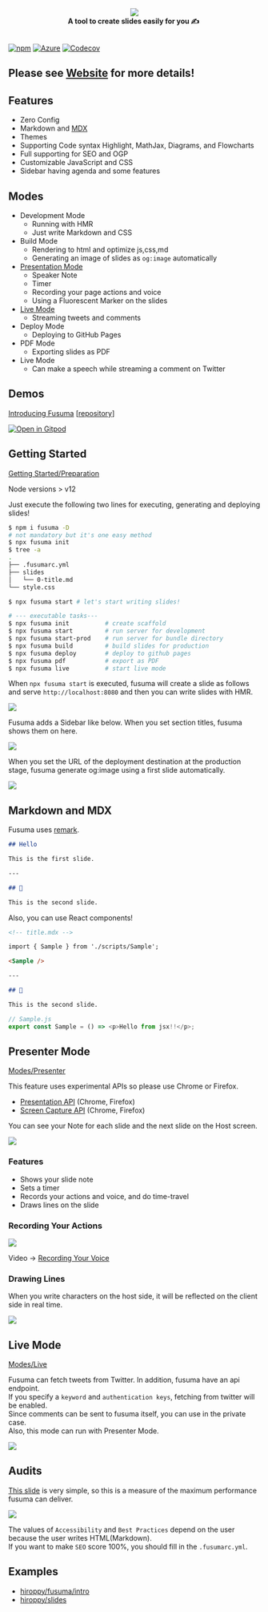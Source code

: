 <div align="center">
  <img src="./site/docs/assets/logo.svg">
</div>

<div align="center">
  <strong>A tool to create slides easily for you ✍ ️</strong>
</div>

<br />

[![npm](https://img.shields.io/npm/v/fusuma.svg?style=flat-square)](https://www.npmjs.com/package/fusuma)
[![Azure](https://img.shields.io/azure-devops/build/hiroppy/11c2bed9-94f9-46ea-a0f9-908f1763e0c4/1.svg?style=flat-square)](https://dev.azure.com/hiroppy/fusuma)
[![Codecov](https://img.shields.io/codecov/c/github/hiroppy/fusuma.svg?style=flat-square)](https://codecov.io/gh/hiroppy/fusuma)

## **Please see [Website](https://hiroppy.github.io/fusuma/) for more details!**

## Features

- Zero Config
- Markdown and [MDX](https://github.com/mdx-js/mdx)
- Themes
- Supporting Code syntax Highlight, MathJax, Diagrams, and Flowcharts
- Full supporting for SEO and OGP
- Customizable JavaScript and CSS
- Sidebar having agenda and some features

## Modes

- Development Mode
  - Running with HMR
  - Just write Markdown and CSS
- Build Mode
  - Rendering to html and optimize js,css,md
  - Generating an image of slides as `og:image` automatically
- [Presentation Mode](#presenter-mode)
  - Speaker Note
  - Timer
  - Recording your page actions and voice
  - Using a Fluorescent Marker on the slides
- [Live Mode](#live-mode)
  - Streaming tweets and comments
- Deploy Mode
  - Deploying to GitHub Pages
- PDF Mode
  - Exporting slides as PDF
- Live Mode
  - Can make a speech while streaming a comment on Twitter

## Demos

[Introducing Fusuma](https://hiroppy.github.io/fusuma/intro) [[repository](/samples/intro)]

[![Open in Gitpod](https://gitpod.io/button/open-in-gitpod.svg)](https://gitpod.io/#https://github.com/hiroppy/fusuma/blob/master/samples/intro/slides/0-title.md)

## Getting Started

[Getting Started/Preparation](https://hiroppy.github.io/fusuma/docs/getting-started/preparation)

Node versions > v12

Just execute the following two lines for executing, generating and deploying slides!

```sh
$ npm i fusuma -D
# not mandatory but it's one easy method
$ npx fusuma init
$ tree -a
.
├── .fusumarc.yml
├── slides
│   └── 0-title.md
└── style.css

$ npx fusuma start # let's start writing slides!

# --- executable tasks---
$ npx fusuma init          # create scaffold
$ npx fusuma start         # run server for development
$ npx fusuma start-prod    # run server for bundle directory
$ npx fusuma build         # build slides for production
$ npx fusuma deploy        # deploy to github pages
$ npx fusuma pdf           # export as PDF
$ npx fusuma live          # start live mode
```

When `npx fusuma start` is executed, fusuma will create a slide as follows and serve `http://localhost:8080` and then you can write slides with HMR.

![](./site/docs/assets/procedure-screenshot.png)

Fusuma adds a Sidebar like below. When you set section titles, fusuma shows them on here.

![](./site/docs/assets/sidebar.png)

When you set the URL of the deployment destination at the production stage, fusuma generate og:image using a first slide automatically.

![](./site/docs/assets/og-image.png)

## Markdown and MDX

Fusuma uses [remark](https://github.com/remarkjs/remark).

```markdown
## Hello

This is the first slide.

---

## 🤭

This is the second slide.
```

Also, you can use React components!

```markdown
<!-- title.mdx -->

import { Sample } from './scripts/Sample';

<Sample />

---

## 🤭

This is the second slide.
```

```js
// Sample.js
export const Sample = () => <p>Hello from jsx!!</p>;
```

## Presenter Mode

[Modes/Presenter](https://hiroppy.github.io/fusuma/docs/modes/presenter)

This feature uses experimental APIs so please use Chrome or Firefox.

- [Presentation API](https://developer.mozilla.org/en-US/docs/Web/API/Presentation_API) (Chrome, Firefox)
- [Screen Capture API](https://developer.mozilla.org/en-US/docs/Web/API/Screen_Capture_API/Using_Screen_Capture) (Chrome, Firefox)

You can see your Note for each slide and the next slide on the Host screen.

![](./site/docs/assets/presenter-host.png)

### Features

- Shows your slide note
- Sets a timer
- Records your actions and voice, and do time-travel
- Draws lines on the slide

### Recording Your Actions

![](./site/docs/assets/presenter-mode-timeline.png)

Video -> [Recording Your Voice](https://hiroppy.github.io/fusuma/docs/modes/presenter#recording-your-voice)

### Drawing Lines

When you write characters on the host side, it will be reflected on the client side in real time.

![](./site/docs/assets/drawing.png)

## Live Mode

[Modes/Live](https://hiroppy.github.io/fusuma/docs/modes/live)

Fusuma can fetch tweets from Twitter. In addition, fusuma have an api endpoint.  
If you specify a `keyword` and `authentication keys`, fetching from twitter will be enabled.  
Since comments can be sent to fusuma itself, you can use in the private case.  
Also, this mode can run with Presenter Mode.

![](./site/docs/assets/live-mode-comments.png)

## Audits

[This slide](https://hiroppy.github.io/fusuma/issues/#slide=1) is very simple, so this is a measure of the maximum performance fusuma can deliver.

<img src="./site/docs/assets/audits.png" />

The values of `Accessibility` and `Best Practices` depend on the user because the user writes HTML(Markdown).  
If you want to make `SEO` score 100%, you should fill in the `.fusumarc.yml`.

## Examples

- [hiroppy/fusuma/intro](/samples/intro)
- [hiroppy/slides](https://github.com/hiroppy/slides)
